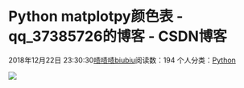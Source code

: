# Python matplotpy颜色表 - qq_37385726的博客 - CSDN博客





2018年12月22日 23:30:30[啧啧啧biubiu](https://me.csdn.net/qq_37385726)阅读数：194
个人分类：[Python](https://blog.csdn.net/qq_37385726/article/category/7996934)









![](https://img-blog.csdnimg.cn/20181222233030782)



